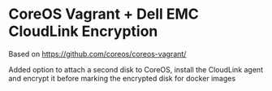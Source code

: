 # CoreOS Vagrant + Dell EMC CloudLink Encryption

Based on https://github.com/coreos/coreos-vagrant/

Added option to attach a second disk to CoreOS, install the CloudLink agent and encrypt it before marking the encrypted disk for docker images
